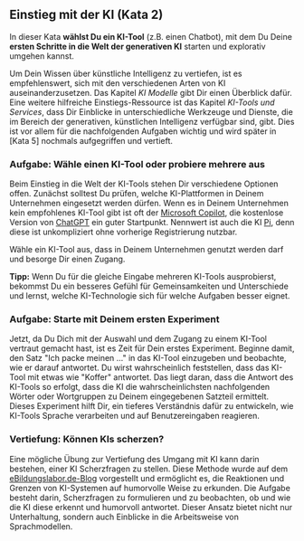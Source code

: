 ## Einstieg mit der KI (Kata 2)

In dieser Kata **wählst Du ein KI-Tool** (z.B. einen Chatbot), mit dem Du Deine **ersten Schritte in die Welt der generativen KI** starten und explorativ umgehen kannst.

Um Dein Wissen über künstliche Intelligenz zu vertiefen, ist es empfehlenswert, sich mit den verschiedenen Arten von KI auseinanderzusetzen. Das Kapitel *KI Modelle* gibt Dir einen Überblick dafür. Eine weitere hilfreiche Einstiegs-Ressource ist das Kapitel *KI-Tools und Services*, dass Dir Einblicke in unterschiedliche Werkzeuge und Dienste, die im Bereich der generativen, künstlichen Intelligenz verfügbar sind, gibt. Dies ist vor allem für die nachfolgenden Aufgaben wichtig und wird später in [Kata 5] nochmals aufgegriffen und vertieft.

### Aufgabe: Wähle einen KI-Tool oder probiere mehrere aus
Beim Einstieg in die Welt der KI-Tools stehen Dir verschiedene Optionen offen. Zunächst solltest Du prüfen, welche KI-Plattformen in Deinem Unternehmen eingesetzt werden dürfen. Wenn es in Deinem Unternehmen kein empfohlenes KI-Tool gibt ist oft der [Microsoft Copilot](https://copilot.microsoft.com), die kostenlose Version von [ChatGPT](https://chat.openai.com) ein guter Startpunkt. Nennwert ist auch die KI [Pi](https://pi.ai/talk), denn diese ist unkompliziert ohne vorherige Registrierung nutzbar.

Wähle ein KI-Tool aus, dass in Deinem Unternehmen genutzt werden darf und besorge Dir einen Zugang.

**Tipp:** Wenn Du für die gleiche Eingabe mehreren KI-Tools ausprobierst, bekommst Du ein besseres Gefühl für Gemeinsamkeiten und Unterschiede und lernst, welche KI-Technologie sich für welche Aufgaben besser eignet.

### Aufgabe: Starte mit Deinem ersten Experiment
Jetzt, da Du Dich mit der Auswahl und dem Zugang zu einem KI-Tool vertraut gemacht hast, ist es Zeit für Dein erstes Experiment. Beginne damit, den Satz "Ich packe meinen ..." in das KI-Tool einzugeben und beobachte, wie er darauf antwortet. Du wirst wahrscheinlich feststellen, dass das KI-Tool mit etwas wie "Koffer" antwortet. Das liegt daran, dass die Antwort des KI-Tools so erfolgt, dass die KI die wahrscheinlichsten nachfolgenden Wörter oder Wortgruppen zu Deinem eingegebenen Satzteil ermittelt. Dieses Experiment hilft Dir, ein tieferes Verständnis dafür zu entwickeln, wie KI-Tools Sprache verarbeiten und auf Benutzereingaben reagieren.

### Vertiefung: Können KIs scherzen?
Eine mögliche Übung zur Vertiefung des Umgang mit KI kann darin bestehen, einer KI Scherzfragen zu stellen. Diese Methode wurde auf dem [eBildungslabor.de-Blog](https://ebildungslabor.de/blog/ki-einstieg-mit-chatgpt-scherzfragen/) vorgestellt und ermöglicht es, die Reaktionen und Grenzen von KI-Systemen auf humorvolle Weise zu erkunden. Die Aufgabe besteht darin, Scherzfragen zu formulieren und zu beobachten, ob und wie die KI diese erkennt und humorvoll antwortet. Dieser Ansatz bietet nicht nur Unterhaltung, sondern auch Einblicke in die Arbeitsweise von Sprachmodellen.
